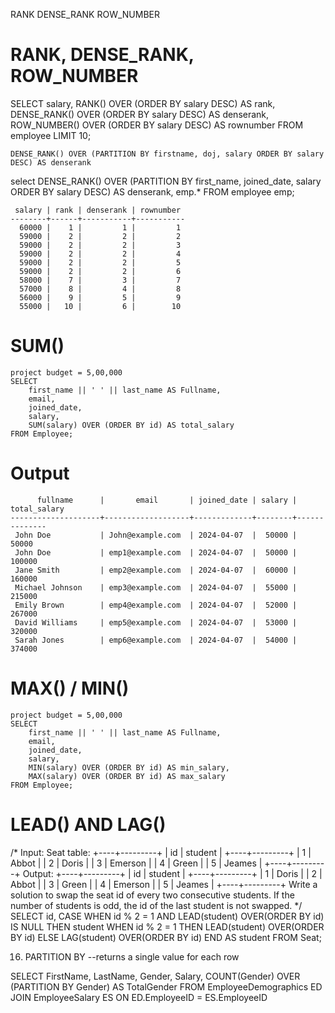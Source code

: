 RANK
DENSE_RANK
ROW_NUMBER

# RANK, DENSE_RANK, ROW_NUMBER
SELECT salary,
RANK() OVER (ORDER BY salary DESC) AS rank,
DENSE_RANK() OVER (ORDER BY salary DESC) AS denserank,
ROW_NUMBER() OVER (ORDER BY salary DESC) AS rownumber
FROM employee
LIMIT 10;

`DENSE_RANK() OVER (PARTITION BY firstname, doj, salary ORDER BY salary DESC) AS denserank`

select 
    DENSE_RANK() OVER (PARTITION BY first_name, joined_date, salary ORDER BY salary DESC) AS denserank,
    emp.*
FROM employee emp;

```
 salary | rank | denserank | rownumber
--------+------+-----------+-----------
  60000 |    1 |         1 |         1
  59000 |    2 |         2 |         2
  59000 |    2 |         2 |         3
  59000 |    2 |         2 |         4
  59000 |    2 |         2 |         5
  59000 |    2 |         2 |         6
  58000 |    7 |         3 |         7
  57000 |    8 |         4 |         8
  56000 |    9 |         5 |         9
  55000 |   10 |         6 |        10
```

# SUM()
```
project budget = 5,00,000
SELECT 
    first_name || ' ' || last_name AS Fullname,
    email,
    joined_date,
    salary,
    SUM(salary) OVER (ORDER BY id) AS total_salary 
FROM Employee;
```

# Output
```
      fullname      |       email       | joined_date | salary | total_salary
--------------------+-------------------+-------------+--------+--------------
 John Doe           | John@example.com  | 2024-04-07  |  50000 |        50000
 John Doe           | emp1@example.com  | 2024-04-07  |  50000 |       100000
 Jane Smith         | emp2@example.com  | 2024-04-07  |  60000 |       160000
 Michael Johnson    | emp3@example.com  | 2024-04-07  |  55000 |       215000
 Emily Brown        | emp4@example.com  | 2024-04-07  |  52000 |       267000
 David Williams     | emp5@example.com  | 2024-04-07  |  53000 |       320000
 Sarah Jones        | emp6@example.com  | 2024-04-07  |  54000 |       374000
```

# MAX() / MIN()
```
project budget = 5,00,000
SELECT 
    first_name || ' ' || last_name AS Fullname,
    email,
    joined_date,
    salary,
    MIN(salary) OVER (ORDER BY id) AS min_salary,
    MAX(salary) OVER (ORDER BY id) AS max_salary 
FROM Employee;
```

# LEAD() AND LAG()

/*
Input: 
Seat table:
+----+---------+
| id | student |
+----+---------+
| 1  | Abbot   |
| 2  | Doris   |
| 3  | Emerson |
| 4  | Green   |
| 5  | Jeames  |
+----+---------+
Output: 
+----+---------+
| id | student |
+----+---------+
| 1  | Doris   |
| 2  | Abbot   |
| 3  | Green   |
| 4  | Emerson |
| 5  | Jeames  |
+----+---------+
Write a solution to swap the seat id of every two consecutive students. If the number of students is odd, the id of the last student is not swapped.
*/
SELECT
    id,
    CASE
        WHEN id % 2 = 1 AND LEAD(student) OVER(ORDER BY id) IS NULL THEN student
        WHEN id % 2 = 1 THEN LEAD(student) OVER(ORDER BY id)
        ELSE LAG(student) OVER(ORDER BY id)
    END AS student
FROM Seat;


16. PARTITION BY
--returns a single value for each row

SELECT FirstName, LastName, Gender, Salary,
COUNT(Gender) OVER (PARTITION BY Gender) AS TotalGender 
FROM EmployeeDemographics ED
JOIN EmployeeSalary ES
ON ED.EmployeeID = ES.EmployeeID
